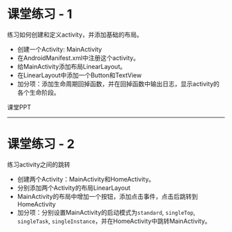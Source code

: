 # 课堂练习 - 1
练习如何创建和定义activity，并添加基础的布局。

* 创建一个Activity: <span class="text-blue-700">MainActivity</span>
* 在AndroidManifest.xml中注册这个activity。
* 给MainActivity添加布局LinearLayout。
* 在LinearLayout中添加一个Button和TextView
* 加分项：添加生命周期回掉函数，并在回掉函数中输出日志，显示activity的各个生命阶段。

<div class="text-2xl mt-5">课堂PPT</div>
<div class="mt-3">
    <QRCode
        value="http://course.cloudesk.top"
        :width="180"
        :height="180"
        color=""
        image=""
    />
</div>

---

# 课堂练习 - 2
练习activity之间的跳转

* 创建两个Activity：<span class="text-blue-700">MainActivity</span>和<span class="text-blue-700">HomeActivity</span>。
* 分别添加两个Activity的布局<span class="text-blue-700">LinearLayout</span>
* MainActivity的布局中增加一个<span class="text-blue-700">按钮</span>，添加点击事件，点击后跳转到HomeActivity
* 加分项：分别设置MainActivity的启动模式为`standard`, `singleTop`, `singleTask`, `singleInstance`，并在HomeActivity中跳转MainActivity。
